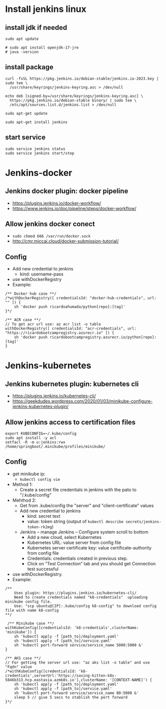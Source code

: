 # Install jenkins linux

## install jdk if needed
```
sudo apt update

# sudo apt install openjdk-17-jre
# java -version
```
## install package
```
curl -fsSL https://pkg.jenkins.io/debian-stable/jenkins.io-2023.key | sudo tee \
  /usr/share/keyrings/jenkins-keyring.asc > /dev/null

echo deb [signed-by=/usr/share/keyrings/jenkins-keyring.asc] \
  https://pkg.jenkins.io/debian-stable binary/ | sudo tee \
  /etc/apt/sources.list.d/jenkins.list > /dev/null

sudo apt-get update

sudo apt-get install jenkins
```

## start service
```
sudo service jenkins status
sudo service jenkins start/stop
```

# Jenkins-docker

## Jenkins docker plugin: docker pipeline
- https://plugins.jenkins.io/docker-workflow/
- https://www.jenkins.io/doc/pipeline/steps/docker-workflow/
 

## Allow jenkins docker conect
- `sudo chmod 666 /var/run/docker.sock`
- http://cmr.miccai.cloud/docker-submission-tutorial/

## Config
- Add new credential to jenkins
	+ kind: username-pass
- use withDockerRegistry
- Example:
```
/** Docker hub case **/                
/*withDockerRegistry([ credentialsId: "docker-hub-credentials", url: "" ]) {
    sh 'docker push ricardoahumada/python[repo]:[tag]'
}*/

/** ACR case **/
// To get acr url use: az acr list -o table
withDockerRegistry([ credentialsId: "acr-credentials", url: "https://ricardobootcampregistry.azurecr.io" ]) {
    sh 'docker push ricardobootcampregistry.azurecr.io/python[repo]:[tag]'
}
```

# Jenkins-kubernetes

## Jenkins kubernetes plugin: kubernetes cli
- https://plugins.jenkins.io/kubernetes-cli/
- https://geekdudes.wordpress.com/2020/01/03/minikube-configure-jenkins-kubernetes-plugin/

## Allow jenkins access to certification files
```
export KUBECONFIG=~/.kube/config
sudo apt install -y acl
setfacl -R -m u:jenkins:rwx /home/springboot/.minikube/profiles/minikube/
```

## Config
- get minikube ip:
	+ `kubectl config vie`
- Method 1:
	+ Create a secret file credentials in jenkins with the pato to "/.kube/config"
- Mehthod 2:
	+ Get from .kube/config the "server" and "client-certificate" values
	+ Add new credential to jenkins
		* kind: secret text
		* value: token string (output of `kubectl describe secrets/jenkins-token-rk2mg`)
	+ Jenkins – manage Jenkins – Configure system scroll to bottom
		* Add a new cloud, select Kubernetes
		* Kubernetes URL: value server from config file
		* Kubernetes server certificate key: value certificate-authority from config file
		* Credentials: credentials created in previous step.
		* Click on “Test Connection” tab and you should get Connection test successful
- use withDockerRegistry.
- Example:
```
/**
    Uses plugin: https://plugins.jenkins.io/kubernetes-cli/
    Need to create credentials named "k8-credentials"  uploading minikube config file.
    Use: "scp ubuntu@[IP]:.kube/config k8-config" to download config file with name k8-config
**/

 /** Minikube case **/                
withKubeConfig([credentialsId: 'k8-credentials',clusterName: 'minikube']) {
    sh 'kubectl apply -f [path_to]/deployment.yaml'
    sh 'kubectl apply -f [path_to]/service.yaml'
    sh 'kubectl port-forward service/service_name 5000:5000 &'
}

/** AKS case **/                
// For getting the server url use: "az aks list -o table" and use "Fqdn" value
/*withKubeConfig([credentialsId: 'k8-credentials',serverUrl:'https://saving-kitten-k8s-5846b313.hcp.eastasia.azmk8s.io'],clusterName: '[CONTEXT-NAME]') {
    sh 'kubectl apply -f [path_to]/deployment.yaml'
    sh 'kubectl apply -f [path_to]/service.yaml'
    sh 'kubectl port-forward service/service_name 80:5000 &'
    sleep 5 // give 5 secs to stablish the port forward
}*/

```